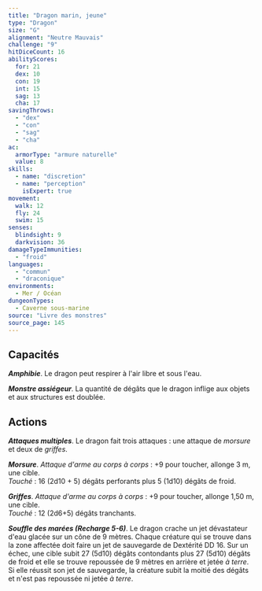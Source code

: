 ```yaml
---
title: "Dragon marin, jeune"
type: "Dragon"
size: "G"
alignment: "Neutre Mauvais"
challenge: "9"
hitDiceCount: 16
abilityScores:
  for: 21
  dex: 10
  con: 19
  int: 15
  sag: 13
  cha: 17
savingThrows: 
  - "dex"
  - "con"
  - "sag"
  - "cha"
ac: 
  armorType: "armure naturelle"
  value: 8
skills: 
  - name: "discretion"
  - name: "perception"
    isExpert: true
movement: 
  walk: 12
  fly: 24
  swim: 15
senses: 
  blindsight: 9
  darkvision: 36
damageTypeImmunities: 
  - "froid"
languages: 
  - "commun"
  - "draconique"
environments:
  - Mer / Océan
dungeonTypes:
  - Caverne sous-marine
source: "Livre des monstres"
source_page: 145
---
```

## Capacités
_**Amphibie**_. Le dragon peut respirer à l'air libre et sous l'eau.

_**Monstre assiégeur**_. La quantité de dégâts que le dragon inflige aux objets et aux structures est doublée.

## Actions
_**Attaques multiples**_. Le dragon fait trois attaques : une attaque de _morsure_ et deux de _griffes_.

_**Morsure**_. _Attaque d'arme au corps à corps_ : +9 pour toucher, allonge 3 m, une cible.  
_Touché_ : 16 (2d10 + 5) dégâts perforants plus 5 (1d10) dégâts de froid.

_**Griffes**_. _Attaque d'arme au corps à corps_ : +9 pour toucher, allonge 1,50 m, une cible.  
_Touché_ : 12 (2d6+5) dégâts tranchants.

_**Souffle des marées (Recharge 5-6)**_. Le dragon crache un jet dévastateur d'eau glacée sur un cône de 9 mètres. Chaque créature qui se trouve dans la zone affectée doit faire un jet de sauvegarde de Dextérité DD 16. Sur un échec, une cible subit 27 (5d10) dégâts contondants plus 27 (5d10) dégâts de froid et elle se trouve repoussée de 9 mètres en arrière et jetée _à terre_. Si elle réussit son jet de sauvegarde, la créature subit la moitié des dégâts et n'est pas repoussée ni jetée _à terre_.
